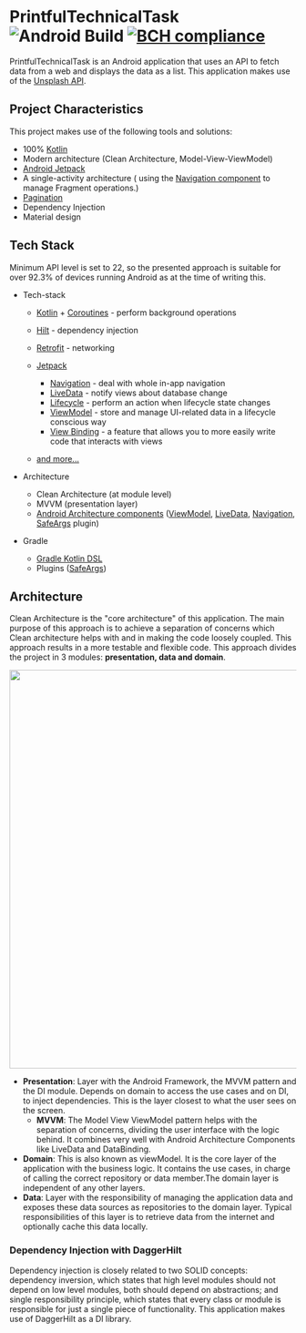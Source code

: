 # PrintfulTechnicalTask  ![Android Build](https://github.com/mayokunthefirst/CardInfoFinder/workflows/Android%20Build/badge.svg) [![BCH compliance](https://bettercodehub.com/edge/badge/mayokunthefirst/CardInfoFinder?branch=master)](https://bettercodehub.com/)

PrintfulTechnicalTask is an Android application that uses an API to fetch data from a web and displays the data as a list.
This application makes use of the [Unsplash API](https://unsplash.com/developers/).


## Project Characteristics

This project makes use of the following tools and solutions:

* 100% [Kotlin](https://kotlinlang.org/)
* Modern architecture (Clean Architecture, Model-View-ViewModel)
* [Android Jetpack](https://developer.android.com/jetpack)
* A single-activity architecture ( using the [Navigation component](https://developer.android.com/guide/navigation/navigation-getting-started) to manage Fragment operations.)
* [Pagination](https://developer.android.com/jetpack/androidx/releases/paging)
* Dependency Injection
* Material design


## Tech Stack


Minimum API level is set to 22, so the presented approach is suitable for over 92.3% of devices running Android as at the time of writing this. 

* Tech-stack
    * [Kotlin](https://kotlinlang.org/) + [Coroutines](https://kotlinlang.org/docs/reference/coroutines-overview.html) - perform background operations
    * [Hilt](https://developer.android.com/training/dependency-injection/hilt-android/) - dependency injection
    * [Retrofit](https://square.github.io/retrofit/) - networking
    * [Jetpack](https://developer.android.com/jetpack)
        * [Navigation](https://developer.android.com/topic/libraries/architecture/navigation/) - deal with whole in-app navigation
        * [LiveData](https://developer.android.com/topic/libraries/architecture/livedata) - notify views about database change
        * [Lifecycle](https://developer.android.com/topic/libraries/architecture/lifecycle) - perform an action when lifecycle state changes
        * [ViewModel](https://developer.android.com/topic/libraries/architecture/viewmodel) - store and manage UI-related data in a lifecycle conscious way
        * [View Binding](https://developer.android.com/topic/libraries/view-binding/) -  a feature that allows you to more easily write code that interacts with views
   
    * [and more...](https://github.com/tochukwumunonye/CardInfoFinder/blob/master/buildSrc/src/main/kotlin/Dependencies.kt)
* Architecture
    * Clean Architecture (at module level)
    * MVVM (presentation layer)
    * [Android Architecture components](https://developer.android.com/topic/libraries/architecture) ([ViewModel](https://developer.android.com/topic/libraries/architecture/viewmodel), [LiveData](https://developer.android.com/topic/libraries/architecture/livedata), [Navigation](https://developer.android.com/jetpack/androidx/releases/navigation), [SafeArgs](https://developer.android.com/guide/navigation/navigation-pass-data#Safe-args) plugin)
    
* Gradle
    * [Gradle Kotlin DSL](https://docs.gradle.org/current/userguide/kotlin_dsl.html)
    * Plugins ([SafeArgs](https://developer.android.com/guide/navigation/navigation-pass-data#Safe-args))
    
    
## Architecture
Clean Architecture is the "core architecture" of this application. The main purpose of this approach is to achieve a separation of concerns which Clean architecture helps with and in
making the code loosely coupled. This approach results in a more testable and flexible code. This approach divides the project in 3 modules: **presentation, data and domain**.

<p align="center"><a><img src="https://github.com/mayokunthefirst/CardInfoFinder/blob/master/media/clean-arch.png" width="700"></a></p>

* **Presentation**: Layer with the Android Framework, the MVVM pattern and the DI module. Depends on domain to access the use cases and on DI, to inject dependencies. This is the layer closest 
to what the user sees on the screen. 
    - **MVVM**: The Model View ViewModel pattern helps with the separation of concerns, dividing the user interface with the logic behind. It combines very well with Android Architecture Components like LiveData and DataBinding.
* **Domain**: This is also known as viewModel. It is the core layer of the application with the business logic. It contains the use cases, in charge of calling the correct repository or data member.The domain layer is independent of any other layers. 
* **Data**: Layer with the responsibility of managing the application data and exposes these data sources as repositories to the domain layer. Typical responsibilities of this layer is to retrieve data from the internet and optionally cache this data locally.

### Dependency Injection with DaggerHilt
Dependency injection is closely related to two SOLID concepts: dependency inversion, which states that high level modules should not depend on low level modules, 
both should depend on abstractions; and single responsibility principle, 
which states that every class or module is responsible for just a single piece of functionality. This application makes use of DaggerHilt as a DI library.
    

